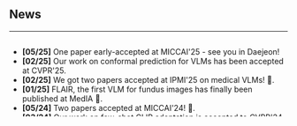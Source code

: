 
## News
---

<div style="height: 140px; overflow: auto;">
    <ul>
        <li>
            <strong>[05/25]</strong> One paper early-accepted at MICCAI'25 - see you in Daejeon!
        </li>
        <li>
            <strong>[02/25]</strong> Our work on conformal prediction for VLMs has been accepted at CVPR'25.
        </li>
        <li>
            <strong>[02/25]</strong> We got two papers accepted at IPMI'25 on medical VLMs! <span style="display: inline-block; white-space: nowrap;"> &#127881; </span>.
        </li>
        <li>
            <strong>[01/25]</strong> FLAIR, the first VLM for fundus images has finally been published at MedIA <span style="display: inline-block; white-space: nowrap;"> &#128220; </span>.
        </li> 
        <li>
            <strong>[05/24]</strong> Two papers accepted at MICCAI'24! <span style="display: inline-block; white-space: nowrap;"> &#127881; </span>.
        </li> 
        <li>
            <strong>[03/24]</strong> Our work on few-shot CLIP adaptation is accepted to CVPR'24.
        </li> 
        <li>
            <strong>[08/23]</strong> Our paper about few-shot fine-tuning is accepted to MICCAI-MedAGI 2023.
        </li> 
        <li>
            <strong>[04/23]</strong> I have been awarded with the Postdoctoral Merit Scholarship for Foreign Students (PBEEE) from the Fonds de recherche du Québec (FRQ)! <span style="display: inline-block; white-space: nowrap;"> &#128176; </span>
        </li> 
        <li>
            <strong>[01/23]</strong> I started working as a Postdoctoral Fellow at ÉTS Montréal <span style="display: inline-block; white-space: nowrap;"> &#128747; </span>.
        </li> 
        <li>
            <strong>[10/22]</strong> I defended my PhD Thesis on not-so-supervised learning on medical imaging <span style="display: inline-block; white-space: nowrap;"> &#127891; </span>.
        </li>
        <li>
            <strong>[06/22]</strong> Our paper about unsupervised brain lesion segmentation is accepted to MedIA <span style="display: inline-block; white-space: nowrap;"> &#128220; </span>.
        </li>
        <li>
            <strong>[06/21]</strong> Our paper about weakly supervised WSI grading is accepted to JBHI <span style="display: inline-block; white-space: nowrap;"> &#128220; </span>.
        </li> 
        <li>
            <strong>[06/20]</strong> Our article on prostate histology grading - SICAPv2 dataset - is accepted at CMPB.
        </li> 
        <li>
            <strong>[09/19]</strong> I have been awarded with a 4-years PhD research personnel training grant (FPI) from the Spanish Goverment <span style="display: inline-block; white-space: nowrap;"> &#128176; </span>.
        </li> 
        <li>
            <strong>[09/19]</strong> Started my PhD studies under supervision of Prof. Valery Naranjo.
        </li> 
    </ul>
</div>